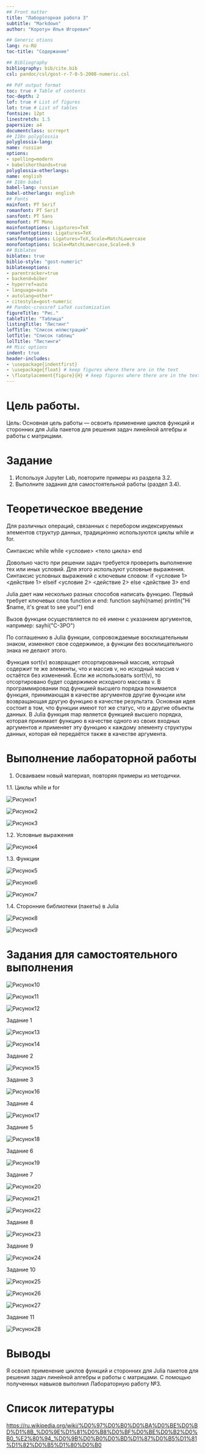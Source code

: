 ```yaml
---
## Front matter
title: "Лабораторная работа 3"
subtitle: "Markdown"
author: "Коротун Илья Игоревич"

## Generic otions
lang: ru-RU
toc-title: "Содержание"

## Bibliography
bibliography: bib/cite.bib
csl: pandoc/csl/gost-r-7-0-5-2008-numeric.csl

## Pdf output format
toc: true # Table of contents
toc-depth: 2
lof: true # List of figures
lot: true # List of tables
fontsize: 12pt
linestretch: 1.5
papersize: a4
documentclass: scrreprt
## I18n polyglossia
polyglossia-lang:
name: russian
options:
- spelling=modern
- babelshorthands=true
polyglossia-otherlangs:
name: english
## I18n babel
babel-lang: russian
babel-otherlangs: english
## Fonts
mainfont: PT Serif
romanfont: PT Serif
sansfont: PT Sans
monofont: PT Mono
mainfontoptions: Ligatures=TeX
romanfontoptions: Ligatures=TeX
sansfontoptions: Ligatures=TeX,Scale=MatchLowercase
monofontoptions: Scale=MatchLowercase,Scale=0.9
## Biblatex
biblatex: true
biblio-style: "gost-numeric"
biblatexoptions:
- parentracker=true
- backend=biber
- hyperref=auto
- language=auto
- autolang=other*
- citestyle=gost-numeric
## Pandoc-crossref LaTeX customization
figureTitle: "Рис."
tableTitle: "Таблица"
listingTitle: "Листинг"
lofTitle: "Список иллюстраций"
lotTitle: "Список таблиц"
lolTitle: "Листинги"
## Misc options
indent: true
header-includes:
- \usepackage{indentfirst}
- \usepackage{float} # keep figures where there are in the text
- \floatplacement{figure}{H} # keep figures where there are in the text
---
```


# Цель работы.

Цель: Основная цель работы — освоить применение циклов функций и сторонних для Julia пакетов для решения задач линейной алгебры и работы с матрицами.

# Задание

1. Используя Jupyter Lab, повторите примеры из раздела 3.2.
2. Выполните задания для самостоятельной работы (раздел 3.4).

# Теоретическое введение

Для различных операций, связанных с перебором индексируемых элементов структур данных, традиционно используются циклы while и for.

Синтаксис while
while <условие>
  <тело цикла>
end

Довольно часто при решении задач требуется проверить выполнение тех или иных условий. Для этого используют условные выражения.
Синтаксис условных выражений с ключевым словом:
if <условие 1>
  <действие 1>
elseif <условие 2>
  <действие 2>
else
  <действие 3>
end

Julia дает нам несколько разных способов написать функцию. Первый требует ключевых слов function и end:
function sayhi(name)
  println("Hi $name, it's great to see you!")
end

Вызов функции осуществляется по её имени с указанием аргументов, например:
sayhi("C-3PO")

По соглашению в Julia функции, сопровождаемые восклицательным знаком, изменяют свое содержимое, а функции без восклицательного знака не делают этого.

Функция sort(v) возвращает отсортированный массив, который содержит те же
элементы, что и массив v, но исходный массив v остаётся без изменений. Если же использовать sort!(v), то отсортировано будет содержимое исходного массива v.
В программировании под функцией высшего порядка понимается функция, принимающая в качестве аргументов другие функции или возвращающая другую функцию в качестве результата. Основная идея состоит в том, что функции имеют тот же статус, что и другие объекты данных. В Julia функция map является функцией высшего порядка, которая принимает функцию в качестве одного из своих входных аргументов и применяет эту функцию к каждому элементу структуры данных, которая ей передаётся также в качестве аргумента.


# Выполнение лабораторной работы

1. Осваиваем новый материал, повторяя примеры из методички.

1.1. Циклы while и for

![Рисунок1](image/j4.jpg)

![Рисунок2](image/j5.jpg)

![Рисунок3](image/j6.jpg)

1.2. Условные выражения

![Рисунок4](image/j7.jpg)

1.3. Функции

![Рисунок5](image/j8.jpg)

![Рисунок6](image/j9.jpg)

![Рисунок7](image/j10.jpg)

1.4. Сторонние библиотеки (пакеты) в Julia

![Рисунок8](image/j11.jpg)

![Рисунок9](image/j12.jpg)


# Задания для самостоятельного выполнения

![Рисунок10](image/j1.jpg)

![Рисунок11](image/j2.jpg)

![Рисунок12](image/j3.jpg)

Задание 1

![Рисунок13](image/j13.jpg)

![Рисунок14](image/j14.jpg)

Задание 2

![Рисунок15](image/j15.jpg)

Задание 3

![Рисунок16](image/j16.jpg)

Задание 4

![Рисунок17](image/j17.jpg)

Задание 5

![Рисунок18](image/j18.jpg)

Задание 6

![Рисунок19](image/j19.jpg)

Задание 7

![Рисунок20](image/j20.jpg)

![Рисунок21](image/j21.jpg)

![Рисунок22](image/j22.jpg)

Задание 8

![Рисунок23](image/j23.jpg)

Задание 9

![Рисунок24](image/j24.jpg)

Задание 10

![Рисунок25](image/j25.jpg)

![Рисунок26](image/j26.jpg)

![Рисунок27](image/j27.jpg)

Задание 11

![Рисунок28](image/j28.jpg)

# Выводы

Я освоил применение циклов функций и сторонних для Julia пакетов для решения задач линейной алгебры и работы с матрицами. С помощью полученных навыков выполнил Лабораторную работу №3. 

# Список литературы

https://ru.wikipedia.org/wiki/%D0%97%D0%B0%D0%BA%D0%BE%D0%BD%D1%8B_%D0%9E%D1%81%D0%B8%D0%BF%D0%BE%D0%B2%D0%B0_%E2%80%94_%D0%9B%D0%B0%D0%BD%D1%87%D0%B5%D1%81%D1%82%D0%B5%D1%80%D0%B0
